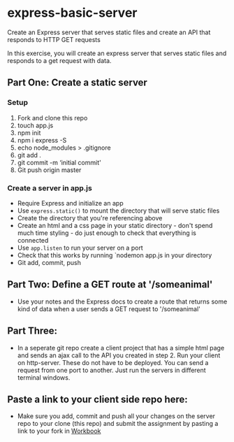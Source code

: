 # express-basic-server
Create an Express server that serves static files and create an API that responds to HTTP GET requests

In this exercise, you will create an express server that serves static files and responds to a get request with data.

## Part One: Create a static server

### Setup

1. Fork and clone this repo
2. touch app.js
3. npm init
4. npm i express -S
5. echo node_modules > .gitignore
6. git add .
7. git commit -m ‘initial commit'
8. Git push origin master

### Create a server in app.js

* Require Express and initialize an app
* Use `express.static()` to mount the directory that will serve static files
* Create the directory that you're referencing above
* Create an html and a css page in your static directory - don't spend much time styling - do just enough to check that everything is connected
* Use `app.listen` to run your server on a port
* Check that this works by running `nodemon app.js in your directory
* Git add, commit, push


## Part Two: Define a GET route at '/someanimal'

* Use your notes and the Express docs to create a route that returns some kind of data when a user sends a GET request to '/someanimal' 

## Part Three: 

* In a seperate git repo create a client project that has a simple html page and sends an ajax call to the API you created in step 2. Run your client on http-server. These do not have to be deployed. You can send a request from one port to another.  Just run the servers in different terminal windows.

## Paste a link to your client side repo here: 

* Make sure you add, commit and push all your changes on the server repo to your clone (this repo) and submit the assignment by pasting a link to your fork in [Workbook](https://workbook.galvanize.com/cohorts/66/articles/2945)
